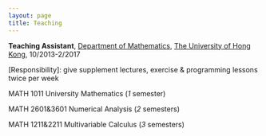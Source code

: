 ```yaml
---
layout: page
title: Teaching
---
```


**Teaching Assistant**, [Department of Mathematics](https://hkumath.hku.hk/web/index.php), [The University of Hong Kong](https://www.hku.hk/), 10/2013-2/2017

\[Responsibility\]: give supplement lectures, exercise & programming lessons twice per week

MATH 1011 University Mathematics \(*1* semester\) 

MATH 2601&3601 Numerical Analysis \(*2* semesters\) 

MATH 1211&2211 Multivariable Calculus \(*3* semesters\) 

